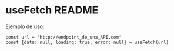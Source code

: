 # useFetch README

Ejemplo de uso:

```
const url = 'http://endpoint_de_una_API.com'
const {data: null, loading: true, error: null} = useFetch(url)
```
